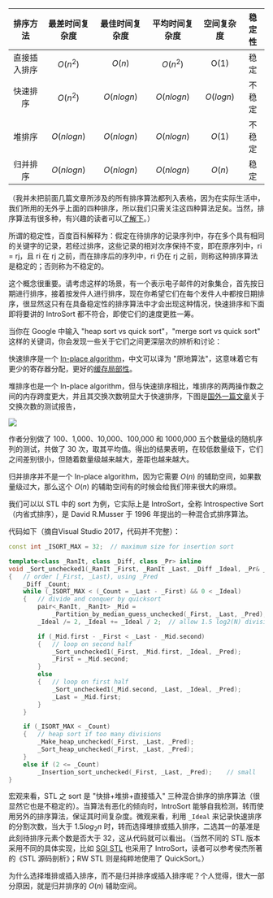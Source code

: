 
|   排序方法   | 最差时间复杂度 | 最佳时间复杂度 | 平均时间复杂度 | 空间复杂度 | 稳定性 |
| :----------: | :------------: | :------------: | :------------: | :--------: | :----: |
| 直接插入排序 |    $O(n^2)$    |     $O(n)$     |    $O(n^2)$    |    O(1)    |  稳定  |
|   快速排序   |    $O(n^2)$    |   $O(nlogn)$   |   $O(nlogn)$   | $O(logn)$  | 不稳定 |
|    堆排序    |   $O(nlogn)$   |   $O(nlogn)$   |   $O(nlogn)$   |   $O(1)$   | 不稳定 |
|   归并排序   |   $O(nlogn)$   |   $O(nlogn)$   |   $O(nlogn)$   |   $O(n)$   |  稳定  |

（我并未把前面几篇文章所涉及的所有排序算法都列入表格，因为在实际生活中，我们所用的无外乎上面的四种排序，所以我们只需关注这四种算法足矣。当然，排序算法有很多种，有兴趣的读者可以[了解下](https://zh.wikipedia.org/wiki/%E6%8E%92%E5%BA%8F%E7%AE%97%E6%B3%95)。）

所谓的稳定性，百度百科解释为：假定在待排序的记录序列中，存在多个具有相同的关键字的记录，若经过排序，这些记录的相对次序保持不变，即在原序列中，ri = rj，且 ri 在 rj 之前，而在排序后的序列中，ri 仍在 rj 之前，则称这种排序算法是稳定的；否则称为不稳定的。

这个概念很重要。请考虑这样的场景，有一个表示电子邮件的对象集合，首先按日期进行排序，接着按发件人进行排序，现在你希望它们在每个发件人中都按日期排序，很显然这只有在具备稳定性的排序算法中才会出现这种情况，快速排序和下面即将要讲的 IntroSort 都不符合，即使它们的速度更胜一筹。

当你在 Google 中输入 "heap sort vs quick sort"，"merge sort vs quick sort" 这样的关键词，你会发现一些关于它们之间更深层次的辨析和讨论：

快速排序是一个 [In-place algorithm](https://en.wikipedia.org/wiki/In-place_algorithm)，中文可以译为 "原地算法"，这意味着它有更少的寄存器分配，更好的[缓存局部性](https://www.zhihu.com/question/25142664)。

堆排序也是一个 In-place algorithm，但与快速排序相比，堆排序的两两操作数之间的内存跨度更大，并且其交换次数明显大于快速排序，下图是[国外一篇文章](https://medium.com/@k2u4yt/quicksort-vs-heapsort-3b6dc5395083)关于交换次数的测试报告，

![](https://cdn.ethsonliu.com/x1/20191028_01.png)

作者分别做了 100、1,000、10,000、100,000 和 1000,000 五个数量级的随机序列的测试，共做了 30 次，取其平均值。得出的结果表明，在较低数量级下，它们之间差别很小，但随着数量级越来越大，差距也越来越大。

归并排序并不是一个 In-place algorithm，因为它需要 $O(n)$  的辅助空间，如果数量级过大，那么这个 $O(n)$ 的辅助空间有的时候会给我们带来很大的麻烦。

我们可以以 STL 中的 sort 为例，它实际上是 IntroSort，全称 Introspective Sort（内省式排序），是 David R.Musser 于 1996 年提出的一种混合式排序算法。

代码如下（摘自Visual Studio 2017，代码并不完整）：

```c++
const int _ISORT_MAX = 32;	// maximum size for insertion sort

template<class _RanIt, class _Diff, class _Pr> inline
void _Sort_unchecked1(_RanIt _First, _RanIt _Last, _Diff _Ideal, _Pr& _Pred)
{	// order [_First, _Last), using _Pred
    _Diff _Count;
    while (_ISORT_MAX < (_Count = _Last - _First) && 0 < _Ideal)
    {	// divide and conquer by quicksort
        pair<_RanIt, _RanIt> _Mid =
            _Partition_by_median_guess_unchecked(_First, _Last, _Pred);
        _Ideal /= 2, _Ideal += _Ideal / 2;	// allow 1.5 log2(N) divisions

        if (_Mid.first - _First < _Last - _Mid.second)
        {	// loop on second half
            _Sort_unchecked1(_First, _Mid.first, _Ideal, _Pred);
            _First = _Mid.second;
        }
        else
        {	// loop on first half
            _Sort_unchecked1(_Mid.second, _Last, _Ideal, _Pred);
            _Last = _Mid.first;
        }
    }

    if (_ISORT_MAX < _Count)
    {	// heap sort if too many divisions
        _Make_heap_unchecked(_First, _Last, _Pred);
        _Sort_heap_unchecked(_First, _Last, _Pred);
    }
    else if (2 <= _Count)
        _Insertion_sort_unchecked(_First, _Last, _Pred);	// small
}
```

宏观来看，STL 之 sort 是 "快排+堆排+直接插入" 三种混合排序的排序算法（很显然它也是不稳定的）。当算法有恶化的倾向时，IntroSort 能够自我检测，转而使用另外的排序算法，保证其时间复杂度。微观来看，利用 `_Ideal` 来记录快速排序的分割次数，当大于 $1.5log_2n$ 时，转而选择堆排或插入排序，二选其一的基准是此刻待排序元素个数是否大于 $32$，这从代码就可以看出。（当然不同的 STL 版本采用不同的具体实现，比如 [SGI STL](https://github.com/Hapoa/sgi-stl) 也采用了 IntroSort，读者可以参考侯杰所著的《STL 源码剖析》；RW STL 则是纯粹地使用了 QuickSort。）

为什么选择堆排或插入排序，而不是归并排序或插入排序呢？个人觉得，很大一部分原因，就是归并排序的 $O(n)$ 辅助空间。

